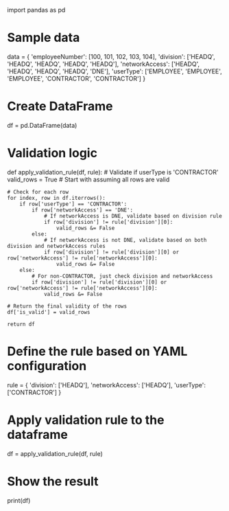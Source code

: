 import pandas as pd

# Sample data
data = {
    'employeeNumber': [100, 101, 102, 103, 104],
    'division': ['HEADQ', 'HEADQ', 'HEADQ', 'HEADQ', 'HEADQ'],
    'networkAccess': ['HEADQ', 'HEADQ', 'HEADQ', 'HEADQ', 'DNE'],
    'userType': ['EMPLOYEE', 'EMPLOYEE', 'EMPLOYEE', 'CONTRACTOR', 'CONTRACTOR']
}

# Create DataFrame
df = pd.DataFrame(data)

# Validation logic
def apply_validation_rule(df, rule):
    # Validate if userType is 'CONTRACTOR'
    valid_rows = True  # Start with assuming all rows are valid

    # Check for each row
    for index, row in df.iterrows():
        if row['userType'] == 'CONTRACTOR':
            if row['networkAccess'] == 'DNE':
                # If networkAccess is DNE, validate based on division rule
                if row['division'] != rule['division'][0]:
                    valid_rows &= False
            else:
                # If networkAccess is not DNE, validate based on both division and networkAccess rules
                if row['division'] != rule['division'][0] or row['networkAccess'] != rule['networkAccess'][0]:
                    valid_rows &= False
        else:
            # For non-CONTRACTOR, just check division and networkAccess
            if row['division'] != rule['division'][0] or row['networkAccess'] != rule['networkAccess'][0]:
                valid_rows &= False
        
    # Return the final validity of the rows
    df['is_valid'] = valid_rows

    return df


# Define the rule based on YAML configuration
rule = {
    'division': ['HEADQ'],
    'networkAccess': ['HEADQ'],
    'userType': ['CONTRACTOR']
}

# Apply validation rule to the dataframe
df = apply_validation_rule(df, rule)

# Show the result
print(df)
